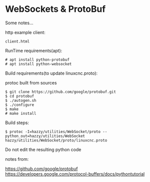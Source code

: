 WebSockets & ProtoBuf
=

Some notes...

http example client:

```
client.html
```

RunTime requirements(apt):

```
# apt install python-protobuf
# apt install python-websocket
```

Build requirements(to update linuxcnc.proto):


protoc built from sources

```
$ git clone https://github.com/google/protobuf.git
$ cd protobuf
$ ./autogen.sh
$ ./configure
$ make
# make install

```

Build steps:

```
$ protoc -I=hazzy/utilities/WebSocket/proto --python_out=hazzy/utilities/WebSocket hazzy/utilities/WebSocket/proto/linuxcnc.proto
```

Do not edit the resulting python code

notes from:

https://github.com/google/protobuf
https://developers.google.com/protocol-buffers/docs/pythontutorial